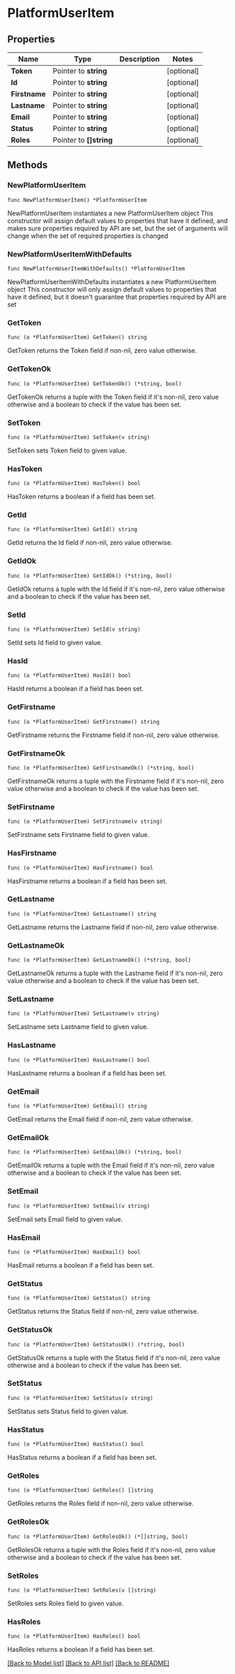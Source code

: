 # PlatformUserItem

## Properties

Name | Type | Description | Notes
------------ | ------------- | ------------- | -------------
**Token** | Pointer to **string** |  | [optional] 
**Id** | Pointer to **string** |  | [optional] 
**Firstname** | Pointer to **string** |  | [optional] 
**Lastname** | Pointer to **string** |  | [optional] 
**Email** | Pointer to **string** |  | [optional] 
**Status** | Pointer to **string** |  | [optional] 
**Roles** | Pointer to **[]string** |  | [optional] 

## Methods

### NewPlatformUserItem

`func NewPlatformUserItem() *PlatformUserItem`

NewPlatformUserItem instantiates a new PlatformUserItem object
This constructor will assign default values to properties that have it defined,
and makes sure properties required by API are set, but the set of arguments
will change when the set of required properties is changed

### NewPlatformUserItemWithDefaults

`func NewPlatformUserItemWithDefaults() *PlatformUserItem`

NewPlatformUserItemWithDefaults instantiates a new PlatformUserItem object
This constructor will only assign default values to properties that have it defined,
but it doesn't guarantee that properties required by API are set

### GetToken

`func (o *PlatformUserItem) GetToken() string`

GetToken returns the Token field if non-nil, zero value otherwise.

### GetTokenOk

`func (o *PlatformUserItem) GetTokenOk() (*string, bool)`

GetTokenOk returns a tuple with the Token field if it's non-nil, zero value otherwise
and a boolean to check if the value has been set.

### SetToken

`func (o *PlatformUserItem) SetToken(v string)`

SetToken sets Token field to given value.

### HasToken

`func (o *PlatformUserItem) HasToken() bool`

HasToken returns a boolean if a field has been set.

### GetId

`func (o *PlatformUserItem) GetId() string`

GetId returns the Id field if non-nil, zero value otherwise.

### GetIdOk

`func (o *PlatformUserItem) GetIdOk() (*string, bool)`

GetIdOk returns a tuple with the Id field if it's non-nil, zero value otherwise
and a boolean to check if the value has been set.

### SetId

`func (o *PlatformUserItem) SetId(v string)`

SetId sets Id field to given value.

### HasId

`func (o *PlatformUserItem) HasId() bool`

HasId returns a boolean if a field has been set.

### GetFirstname

`func (o *PlatformUserItem) GetFirstname() string`

GetFirstname returns the Firstname field if non-nil, zero value otherwise.

### GetFirstnameOk

`func (o *PlatformUserItem) GetFirstnameOk() (*string, bool)`

GetFirstnameOk returns a tuple with the Firstname field if it's non-nil, zero value otherwise
and a boolean to check if the value has been set.

### SetFirstname

`func (o *PlatformUserItem) SetFirstname(v string)`

SetFirstname sets Firstname field to given value.

### HasFirstname

`func (o *PlatformUserItem) HasFirstname() bool`

HasFirstname returns a boolean if a field has been set.

### GetLastname

`func (o *PlatformUserItem) GetLastname() string`

GetLastname returns the Lastname field if non-nil, zero value otherwise.

### GetLastnameOk

`func (o *PlatformUserItem) GetLastnameOk() (*string, bool)`

GetLastnameOk returns a tuple with the Lastname field if it's non-nil, zero value otherwise
and a boolean to check if the value has been set.

### SetLastname

`func (o *PlatformUserItem) SetLastname(v string)`

SetLastname sets Lastname field to given value.

### HasLastname

`func (o *PlatformUserItem) HasLastname() bool`

HasLastname returns a boolean if a field has been set.

### GetEmail

`func (o *PlatformUserItem) GetEmail() string`

GetEmail returns the Email field if non-nil, zero value otherwise.

### GetEmailOk

`func (o *PlatformUserItem) GetEmailOk() (*string, bool)`

GetEmailOk returns a tuple with the Email field if it's non-nil, zero value otherwise
and a boolean to check if the value has been set.

### SetEmail

`func (o *PlatformUserItem) SetEmail(v string)`

SetEmail sets Email field to given value.

### HasEmail

`func (o *PlatformUserItem) HasEmail() bool`

HasEmail returns a boolean if a field has been set.

### GetStatus

`func (o *PlatformUserItem) GetStatus() string`

GetStatus returns the Status field if non-nil, zero value otherwise.

### GetStatusOk

`func (o *PlatformUserItem) GetStatusOk() (*string, bool)`

GetStatusOk returns a tuple with the Status field if it's non-nil, zero value otherwise
and a boolean to check if the value has been set.

### SetStatus

`func (o *PlatformUserItem) SetStatus(v string)`

SetStatus sets Status field to given value.

### HasStatus

`func (o *PlatformUserItem) HasStatus() bool`

HasStatus returns a boolean if a field has been set.

### GetRoles

`func (o *PlatformUserItem) GetRoles() []string`

GetRoles returns the Roles field if non-nil, zero value otherwise.

### GetRolesOk

`func (o *PlatformUserItem) GetRolesOk() (*[]string, bool)`

GetRolesOk returns a tuple with the Roles field if it's non-nil, zero value otherwise
and a boolean to check if the value has been set.

### SetRoles

`func (o *PlatformUserItem) SetRoles(v []string)`

SetRoles sets Roles field to given value.

### HasRoles

`func (o *PlatformUserItem) HasRoles() bool`

HasRoles returns a boolean if a field has been set.


[[Back to Model list]](../README.md#documentation-for-models) [[Back to API list]](../README.md#documentation-for-api-endpoints) [[Back to README]](../README.md)


